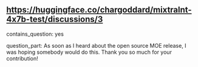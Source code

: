 ## https://huggingface.co/chargoddard/mixtralnt-4x7b-test/discussions/3

contains_question: yes

question_part: As soon as I heard about the open source MOE release, I was hoping somebody would do this. Thank you so much for your contribution!